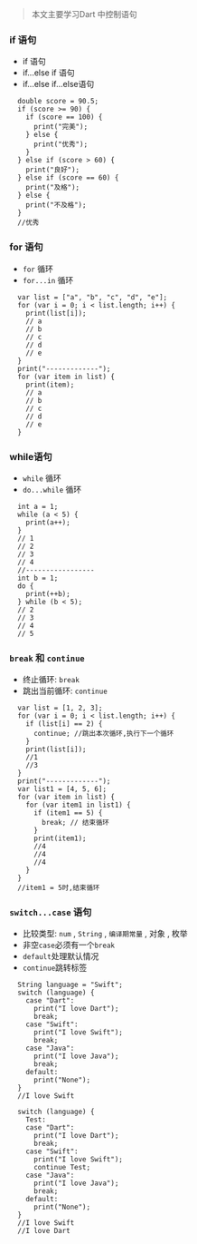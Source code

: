 > 本文主要学习Dart 中控制语句 

### if 语句
* if 语句
* if...else if 语句
* if...else if...else语句

```
  double score = 90.5;
  if (score >= 90) {
    if (score == 100) {
      print("完美");
    } else {
      print("优秀");
    }
  } else if (score > 60) {
    print("良好");
  } else if (score == 60) {
    print("及格");
  } else {
    print("不及格");
  }
  //优秀
```

### for 语句

* `for` 循环
* `for...in` 循环
```
  var list = ["a", "b", "c", "d", "e"];
  for (var i = 0; i < list.length; i++) {
    print(list[i]);
    // a
    // b
    // c
    // d
    // e
  }
  print("-------------");
  for (var item in list) {
    print(item);
    // a
    // b
    // c
    // d
    // e
  }
```
### while语句
* `while` 循环
* `do...while` 循环
```
  int a = 1;
  while (a < 5) {
    print(a++);
  }
  // 1
  // 2
  // 3
  // 4
  //-----------------
  int b = 1;
  do {
    print(++b);
  } while (b < 5);
  // 2
  // 3
  // 4
  // 5
```
### `break` 和 `continue `

* 终止循环: `break`
* 跳出当前循环: `continue`
```
  var list = [1, 2, 3];
  for (var i = 0; i < list.length; i++) {
    if (list[i] == 2) {
      continue; //跳出本次循环,执行下一个循环
    }
    print(list[i]);
    //1
    //3
  }
  print("-------------");
  var list1 = [4, 5, 6];
  for (var item in list) {
    for (var item1 in list1) {
      if (item1 == 5) {
        break; // 结束循环
      }
      print(item1);
      //4
      //4
      //4
    }
  }
  //item1 = 5时,结束循环
```
### `switch...case` 语句
* 比较类型: `num` , `String` , `编译期常量` , 对象 , 枚举 
* 非空`case`必须有一个`break`
* `default`处理默认情况
* `continue`跳转标签

```
  String language = "Swift";
  switch (language) {
    case "Dart":
      print("I love Dart");
      break;
    case "Swift":
      print("I love Swift");
      break;
    case "Java":
      print("I love Java");
      break;
    default:
      print("None");
  }
  //I love Swift

  switch (language) {
    Test:
    case "Dart":
      print("I love Dart");
      break;
    case "Swift":
      print("I love Swift");
      continue Test;
    case "Java":
      print("I love Java");
      break;
    default:
      print("None");
  }
  //I love Swift
  //I love Dart
```